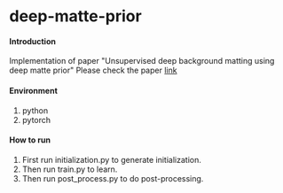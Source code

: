 # deep-matte-prior

#### Introduction
Implementation of paper "Unsupervised deep background matting using deep matte prior"
Please check the paper [link](https://ieeexplore.ieee.org/document/9634025)


#### Environment

1.  python
2.  pytorch

#### How to run

1.  First run initialization.py to generate initialization.
2.  Then run train.py to learn.
3.  Then run post_process.py to do post-processing.




